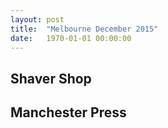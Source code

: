 ```yaml
---
layout: post
title:  "Melbourne December 2015"
date:   1970-01-01 00:00:00
---
```


## Shaver Shop

## Manchester Press